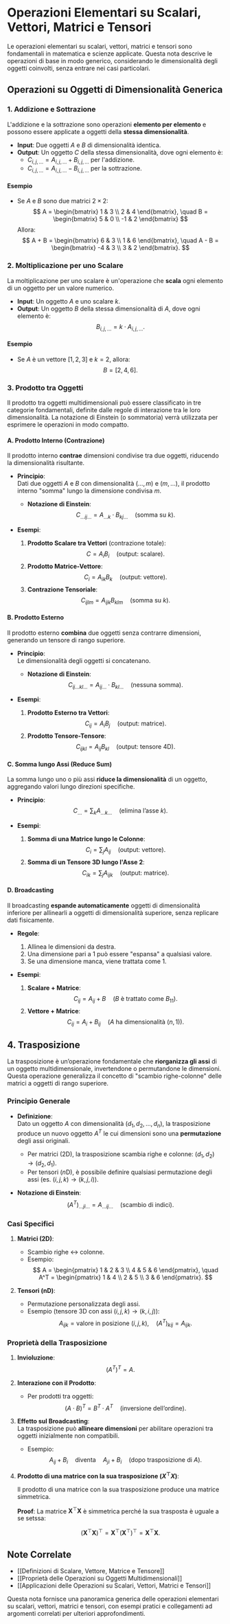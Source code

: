 # Operazioni Elementari su Scalari, Vettori, Matrici e Tensori

Le operazioni elementari su scalari, vettori, matrici e tensori sono fondamentali in matematica e scienze applicate. Questa nota descrive le operazioni di base in modo generico, considerando le dimensionalità degli oggetti coinvolti, senza entrare nei casi particolari.

## Operazioni su Oggetti di Dimensionalità Generica

### 1. **Addizione e Sottrazione**
L'addizione e la sottrazione sono operazioni **elemento per elemento** e possono essere applicate a oggetti della **stessa dimensionalità**.

- **Input**: Due oggetti $A$ e $B$ di dimensionalità identica.
- **Output**: Un oggetto $C$ della stessa dimensionalità, dove ogni elemento è:
  - $C_{i,j,\dots} = A_{i,j,\dots} + B_{i,j,\dots}$ per l'addizione.
  - $C_{i,j,\dots} = A_{i,j,\dots} - B_{i,j,\dots}$ per la sottrazione.

#### Esempio
- Se $A$ e $B$ sono due matrici $2 \times 2$:
  $$
  A = \begin{bmatrix} 1 & 3 \\ 2 & 4 \end{bmatrix}, \quad B = \begin{bmatrix} 5 & 0 \\ -1 & 2 \end{bmatrix}
  $$
  Allora:
  $$
  A + B = \begin{bmatrix} 6 & 3 \\ 1 & 6 \end{bmatrix}, \quad A - B = \begin{bmatrix} -4 & 3 \\ 3 & 2 \end{bmatrix}.
  $$

### 2. **Moltiplicazione per uno Scalare**
La moltiplicazione per uno scalare è un'operazione che **scala** ogni elemento di un oggetto per un valore numerico.

- **Input**: Un oggetto $A$ e uno scalare $k$.
- **Output**: Un oggetto $B$ della stessa dimensionalità di $A$, dove ogni elemento è:
  $$
  B_{i,j,\dots} = k \cdot A_{i,j,\dots}.
  $$

#### Esempio
- Se $A$ è un vettore $[1, 2, 3]$ e $k = 2$, allora:
  $$
  B = [2, 4, 6].
  $$

### 3. **Prodotto tra Oggetti**  
Il prodotto tra oggetti multidimensionali può essere classificato in tre categorie fondamentali, definite dalle regole di interazione tra le loro dimensionalità. La notazione di Einstein (o sommatoria) verrà utilizzata per esprimere le operazioni in modo compatto.

#### **A. Prodotto Interno (Contrazione)**  
Il prodotto interno **contrae** dimensioni condivise tra due oggetti, riducendo la dimensionalità risultante.  

- **Principio**:  
  Dati due oggetti $A$ e $B$ con dimensionalità $(\dots, m)$ e $(m, \dots)$, il prodotto interno "somma" lungo la dimensione condivisa $m$.  
  - **Notazione di Einstein**:  
    $$ C_{\dots i j \dots} = A_{\dots k} \cdot B_{k j \dots} \quad (\text{somma su } k). $$  

- **Esempi**:  
  1. **Prodotto Scalare tra Vettori** (contrazione totale):  
     $$ C = A_i B_i \quad (\text{output: scalare}). $$  
  2. **Prodotto Matrice-Vettore**:  
     $$ C_i = A_{ik} B_k \quad (\text{output: vettore}). $$  
  3. **Contrazione Tensoriale**:  
     $$ C_{ijlm} = A_{ijk} B_{klm} \quad (\text{somma su } k). $$  

#### **B. Prodotto Esterno**  
Il prodotto esterno **combina** due oggetti senza contrarre dimensioni, generando un tensore di rango superiore.  

- **Principio**:  
  Le dimensionalità degli oggetti si concatenano.  
  - **Notazione di Einstein**:  
    $$ C_{i j \dots kl \dots} = A_{i j \dots} \cdot B_{k l \dots} \quad (\text{nessuna somma}). $$  

- **Esempi**:  
  1. **Prodotto Esterno tra Vettori**:  
     $$ C_{ij} = A_i B_j \quad (\text{output: matrice}). $$  
  2. **Prodotto Tensore-Tensore**:  
     $$ C_{ijkl} = A_{ij} B_{kl} \quad (\text{output: tensore 4D}). $$  

#### **C. Somma lungo Assi (Reduce Sum)**  
La somma lungo uno o più assi **riduce la dimensionalità** di un oggetto, aggregando valori lungo direzioni specifiche.  

- **Principio**:  
  $$ C_{\dots} = \sum_{k} A_{\dots k \dots} \quad (\text{elimina l'asse } k). $$  

- **Esempi**:  
  1. **Somma di una Matrice lungo le Colonne**:  
     $$ C_i = \sum_{j} A_{ij} \quad (\text{output: vettore}). $$  
  2. **Somma di un Tensore 3D lungo l'Asse 2**:  
     $$ C_{ik} = \sum_{j} A_{ijk} \quad (\text{output: matrice}). $$  

#### **D. Broadcasting**  
Il broadcasting **espande automaticamente** oggetti di dimensionalità inferiore per allinearli a oggetti di dimensionalità superiore, senza replicare dati fisicamente.  

- **Regole**:  
  1. Allinea le dimensioni da destra.  
  2. Una dimensione pari a $1$ può essere "espansa" a qualsiasi valore.  
  3. Se una dimensione manca, viene trattata come $1$.  

- **Esempi**:  
  1. **Scalare + Matrice**:  
     $$ C_{ij} = A_{ij} + B \quad (B \text{ è trattato come } B_{11}). $$  
  2. **Vettore + Matrice**:  
     $$ C_{ij} = A_{i} + B_{ij} \quad (A \text{ ha dimensionalità } (n, 1)). $$    

## 4. **Trasposizione**  
La trasposizione è un’operazione fondamentale che **riorganizza gli assi** di un oggetto multidimensionale, invertendone o permutandone le dimensioni. Questa operazione generalizza il concetto di "scambio righe-colonne" delle matrici a oggetti di rango superiore.

### **Principio Generale**  
- **Definizione**:  
  Dato un oggetto $A$ con dimensionalità $(d_1, d_2, \dots, d_n)$, la trasposizione produce un nuovo oggetto $A^T$ le cui dimensioni sono una **permutazione** degli assi originali.  
  - Per matrici ($2$D), la trasposizione scambia righe e colonne: $(d_1, d_2) \rightarrow (d_2, d_1)$.  
  - Per tensori ($n$D), è possibile definire qualsiasi permutazione degli assi (es. $(i,j,k) \rightarrow (k,j,i)$).  

- **Notazione di Einstein**:  
  $$ (A^T)_{\dots j i \dots} = A_{\dots i j \dots} \quad \text{(scambio di indici)}. $$  

### **Casi Specifici**  
1. **Matrici (2D)**:  
   - Scambio righe ↔ colonne.  
   - Esempio:  
     $$ 
     A = \begin{pmatrix} 1 & 2 & 3 \\ 4 & 5 & 6 \end{pmatrix}, \quad A^T = \begin{pmatrix} 1 & 4 \\ 2 & 5 \\ 3 & 6 \end{pmatrix}. 
     $$  

2. **Tensori (nD)**:  
   - Permutazione personalizzata degli assi.  
   - Esempio (tensore 3D con assi $(i,j,k) \rightarrow (k,i,j)$):  
     $$ 
     A_{ijk} = \text{valore in posizione }(i,j,k), \quad (A^T)_{kij} = A_{ijk}. 
     $$  

### **Proprietà della Trasposizione**  
1. **Invioluzione**:  
   $$ (A^T)^T = A. $$  

2. **Interazione con il Prodotto**:  
   - Per prodotti tra oggetti:  
     $$ (A \cdot B)^T = B^T \cdot A^T \quad \text{(inversione dell'ordine)}. $$  

3. **Effetto sul Broadcasting**:  
   La trasposizione può **allineare dimensioni** per abilitare operazioni tra oggetti inizialmente non compatibili.  
   - Esempio:  
     $$ 
     A_{ij} + B_{i} \quad \text{diventa} \quad A_{ji} + B_{i} \quad \text{(dopo trasposizione di $A$)}.
     $$
4. **Prodotto di una matrice con la sua trasposizione ($X^\top X$)**:
   
    Il prodotto di una matrice con la sua trasposizione produce una matrice simmetrica.

    **Proof**:
      La matrice $\mathbf{X}^\top \mathbf{X}$ è simmetrica perché la sua trasposta è uguale a se setssa:

      $$
        (\mathbf{X}^\top \mathbf{X})^\top = \mathbf{X}^\top (\mathbf{X}^\top)^\top = \mathbf{X}^\top \mathbf{X}.
      $$

      

## Note Correlate

- [[Definizioni di Scalare, Vettore, Matrice e Tensore]]
- [[Proprietà delle Operazioni su Oggetti Multidimensionali]]
- [[Applicazioni delle Operazioni su Scalari, Vettori, Matrici e Tensori]]

Questa nota fornisce una panoramica generica delle operazioni elementari su scalari, vettori, matrici e tensori, con esempi pratici e collegamenti ad argomenti correlati per ulteriori approfondimenti.